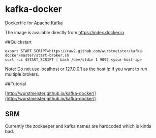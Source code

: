 kafka-docker
============

Dockerfile for [Apache Kafka](http://kafka.apache.org/)

The image is available directly from https://index.docker.io

##Quickstart

```
export START_SCRIPT=https://raw2.github.com/wurstmeister/kafka-docker/master/start-broker.sh
curl -Ls $START_SCRIPT | bash /dev/stdin 1 9092 <your-host-ip>
```

Note: Do not use localhost or 127.0.0.1 as the host ip if you want to run multiple brokers. 

##Tutorial

[http://wurstmeister.github.io/kafka-docker/](http://wurstmeister.github.io/kafka-docker/)

## SRM
Currently the zookeeper and kafka names are hardcoded which is kinda bad.



